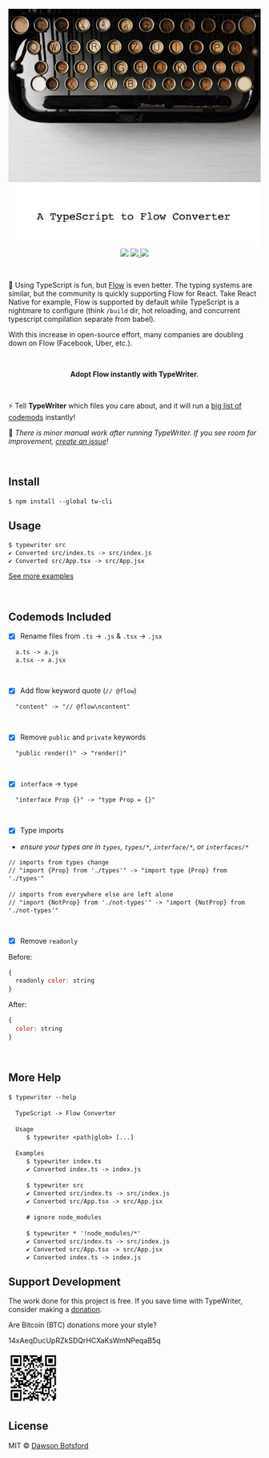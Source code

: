 <p align="center">
  <img src="./media/typewriter.jpg" title="typewriter"/>

  <br/>
  <img src="./media/tagline.png" title="typewriter" width="600px"/>

  <br/>
  <!-- badges -->
  <img src="https://img.shields.io/badge/Node-%3E%3Dv4-ff69b4.svg">
  <a href="https://travis-ci.org/dawsbot/typewriter">
    <img src="https://travis-ci.org/dawsbot/typewriter.svg?branch=master">
  </a>
  <a href="https://www.npmjs.com/package/tw-cli">
    <img src="https://img.shields.io/npm/v/tw-cli.svg">
  </a>
</p>

<br/>

🎉 Using TypeScript is fun, but [Flow](https://flow.org/) is even better. The typing systems are similar, but the community is quickly supporting Flow for React. Take React Native for example, Flow is supported by default while TypeScript is a nightmare to configure (think `/build` dir, hot reloading, and concurrent typescript compilation separate from babel).

With this increase in open-source effort, many companies are doubling down on Flow (Facebook, Uber, etc.).

<br/>
<p align="center">
  <b>
  Adopt Flow instantly with TypeWriter.
  </b>
</p>
<br/>

⚡️ Tell **TypeWriter** which files you care about, and it will run a [big list of codemods](#default-codemods) instantly!

🔧 *There is minor manual work after running TypeWriter. If you see room for improvement, [create an issue](https://github.com/dawsbot/typewriter/issues/new)!*

<br/>

## Install

```
$ npm install --global tw-cli
```

## Usage

```
$ typewriter src
✔ Converted src/index.ts -> src/index.js
✔ Converted src/App.tsx -> src/App.jsx
```

[See more examples](#more-help)

<br/>

## Codemods Included

- [x] Rename files from `.ts` -> `.js` & `.tsx` -> `.jsx`
```
  a.ts -> a.js
  a.tsx -> a.jsx
```

<br/>

- [x] Add flow keyword quote (`// @flow`)
```
  "content" -> "// @flow\ncontent"
```

<br/>

- [x] Remove `public` and `private` keywords
```
  "public render()" -> "render()"
```

<br/>

- [x] `interface` -> `type`
```
  "interface Prop {}" -> "type Prop = {}"
```

<br/>

- [x] Type imports

* *ensure your types are in `types`, `types/*`, `interface/*`, or `interfaces/*`*

```
// imports from types change
// "import {Prop} from './types'" -> "import type {Prop} from './types'"

// imports from everywhere else are left alone
// "import {NotProp} from './not-types'" -> "import {NotProp} from './not-types'"
```

<br/>

- [x] Remove `readonly`

Before:
```js
{
  readonly color: string
}
```

After:
```js
{
  color: string
}
```

<br/>

## More Help

```
$ typewriter --help

  TypeScript -> Flow Converter

  Usage
     $ typewriter <path|glob> [...]

  Examples
     $ typewriter index.ts
     ✔ Converted index.ts -> index.js

     $ typewriter src
     ✔ Converted src/index.ts -> src/index.js
     ✔ Converted src/App.tsx -> src/App.jsx

     # ignore node_modules

     $ typewriter * '!node_modules/*'
     ✔ Converted src/index.ts -> src/index.js
     ✔ Converted src/App.tsx -> src/App.jsx
     ✔ Converted index.ts -> index.js
```

## Support Development

The work done for this project is free. If you save time with TypeWriter, consider making a [donation](https://liberapay.com/DawsBot).

Are Bitcoin (BTC) donations more your style?

14xAeqDucUpRZkSDQrHCXaKsWmNPeqaB5q

<img src="./media/bitcoin-wallet.png" title="typewriter" width="100px"/>

## License

MIT © [Dawson Botsford](https://dawsbot.com)
